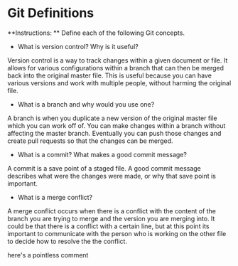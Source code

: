 # Git Definitions

**Instructions: ** Define each of the following Git concepts.

* What is version control?  Why is it useful?

Version control is a way to track changes within a given document or file. It allows for various configurations within a branch that can then be merged back into the original master file. This is useful because you can have various versions and work with multiple people, without harming the original file.

* What is a branch and why would you use one?

A branch is when you duplicate a new version of the original master file which you can work off of. You can make changes within a branch without affecting the master branch. Eventually you can push those changes and create pull requests so that the changes can be merged.

* What is a commit? What makes a good commit message?

A commit is a save point of a staged file. A good commit message describes what were the changes were made, or why that save point is important.

* What is a merge conflict?

A merge conflict occurs when there is a conflict with the content of the branch you are trying to merge and the version you are merging into. It could be that there is a conflict with a certain line, but at this point its important to communicate with the person who is working on the other file to decide how to resolve the the conflict.


here's a pointless comment